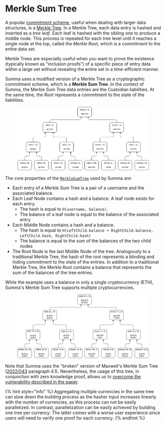 # Merkle Sum Tree

A popular [commitment scheme](commitments.md), useful when dealing with larger data structures, is a [Merkle Tree](https://en.wikipedia.org/wiki/Merkle\_tree). In a Merkle Tree, each data entry is hashed and inserted as a _tree leaf_. Each leaf is hashed with the sibling one to produce a middle node. This process is repeated for each tree level until it reaches a single node at the top, called the _Merkle Root_, which is a commitment to the entire data set.

Merkle Trees are especially useful when you want to prove the existence (typically known as "inclusion proofs") of a specific piece of entry data within a large set without revealing the entire set in a time-efficient manner.

Summa uses a modified version of a Merkle Tree as a cryptographic commitment scheme, which is a **Merkle Sum Tree**. In the context of Summa, the Merkle Sum Tree data entries are the Custodian liabilities. At the same time, the _Root_ represents a commitment to the state of the liabilities.

<figure><img src="../.gitbook/assets/MST.drawio (1).png" alt=""><figcaption></figcaption></figure>

The core properties of the [`MerkleSumTree`](https://github.com/summa-dev/summa-solvency/blob/master/zk\_prover/src/merkle\_sum\_tree/mst.rs#L21) used by Summa are:

* Each entry of a Merkle Sum Tree is a pair of a username and the associated balance.
* Each Leaf Node contains a hash and a balance. A leaf node exists for each entry.
  * The hash is equal to `H(username, balance)`.&#x20;
  * The balance of a leaf node is equal to the balance of the associated entry
* Each Middle Node contains a hash and a balance.&#x20;
  * The hash is equal to `H(LeftChild.balance + RightChild.balance, LeftChild.hash, RightChild.hash)`
  * The balance is equal to the sum of the balances of the two child nodes
* The Root Node is the last Middle Node of the tree. Analogously to a traditional Merkle Tree, the hash of the root represents a blinding and hiding commitment to the state of the entries. In addition to a traditional Merkle Tree, the Merkle Root contains a balance that represents the sum of the balances of the tree entries.

While the example uses a balance in only a single cryptocurrency (ETH), Summa's Merkle Sum Tree supports multiple cryptocurrencies.&#x20;

<figure><img src="../.gitbook/assets/MST.drawio.2.png" alt=""><figcaption></figcaption></figure>

Note that Summa uses the "broken" version of Maxwell's Merkle Sum Tree ([2022/043](https://eprint.iacr.org/2022/043) paragraph 4.1). Nevertheless, the usage of this tree, in conjunction with zero knowledge proof, allows us to [overcome the vulnerability described in the paper](https://github.com/summa-dev/summa-solvency/issues/166).

{% hint style="info" %}
Aggregating multiple currencies in the same tree can slow down the building process as the hasher input increases linearly with the number of currencies, as this process can not be easily parallelized. In contrast, parallelization can be easily achieved by building one tree per currency. The latter comes with a worse user experience since users will need to verify one proof for each currency.
{% endhint %}
